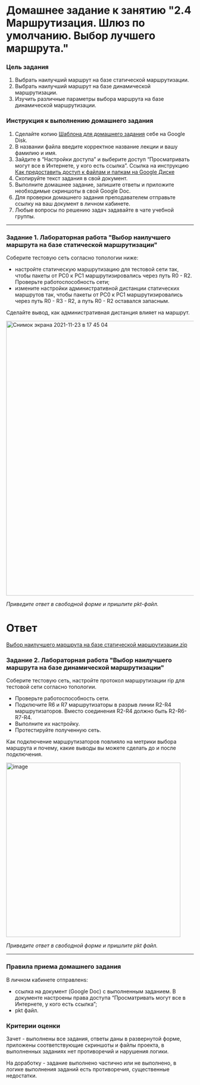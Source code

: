 # Домашнее задание к занятию "2.4	Маршрутизация. Шлюз по умолчанию.  Выбор лучшего маршрута."

### Цель задания

1. Выбрать наилучший маршрут на базе статической маршрутизации.
2. Выбрать наилучший маршрут на базе динамической маршрутизации.
3. Изучить различные параметры выбора маршрута на базе динамической маршрутизации.

### Инструкция к выполнению домашнего задания

1. Сделайте копию [Шаблона для домашнего задания](https://docs.google.com/document/d/1youKpKm_JrC0UzDyUslIZW2E2bIv5OVlm_TQDvH5Pvs/edit) себе на Google Disk.
2. В названии файла введите корректное название лекции и вашу фамилию и имя.
3. Зайдите в “Настройки доступа” и выберите доступ “Просматривать могут все в Интернете, у кого есть ссылка”.
 Ссылка на инструкцию [Как предоставить доступ к файлам и папкам на Google Диске](https://support.google.com/docs/answer/2494822?hl=ru&co=GENIE.Platform%3DDesktop)
5. Скопируйте текст задания в свой документ.
6. Выполните домашнее задание, запишите ответы и приложите необходимые скриншоты в свой Google Doc.
7. Для проверки домашнего задания преподавателем отправьте ссылку на ваш документ в личном кабинете.
8. Любые вопросы по решению задач задавайте в чате учебной группы.

---

### Задание 1. Лабораторная работа "Выбор наилучшего маршрута на базе статической маршрутизации"

Соберите тестовую сеть согласно топологии ниже:

- настройте статическую маршрутизацию для тестовой сети так, чтобы пакеты от PC0 к PC1 маршрутизировались через путь R0 - R2. Проверьте работоспособность сети;
- измените настройки административной дистанции статических маршрутов так, чтобы пакеты от PC0 к PC1 маршрутизировались через путь R0 - R3 - R2, а путь R0 - R2 оставался запасным.
  
Сделайте вывод, как административная дистанция влияет на маршрут.

<img width="737" alt="Снимок экрана 2021-11-23 в 17 45 04" src="https://user-images.githubusercontent.com/73060384/143046501-32c03615-6ea6-4bd8-a925-5ad11234b65a.png">

*Приведите ответ в свободной форме и пришлите pkt-файл.*

# Ответ 
[Выбор наилучшего маршрута на базе статической маршрутизации.zip](https://github.com/Kapotov/rutsw-homeworks/files/12822011/default.zip)


### Задание 2. Лабораторная работа "Выбор наилучшего маршрута на базе динамической маршрутизации"

Соберите тестовую сеть, настройте протокол маршрутизации rip для тестовой сети согласно топологии. 

-	Проверьте работоспособность сети. 
-	Подключите R6 и R7 маршрутизаторы в разрыв линии R2-R4 маршрутизаторов. Вместо соединения R2-R4 должно быть R2-R6-R7-R4.
-	Выполните их настройку. 
-	Протестируйте полученную сеть. 

Как подключение маршрутизаторов повлияло на метрики выбора маршрута и почему, какие выводы вы можете сделать до и после подключения.

<img width="468" alt="image" src="https://user-images.githubusercontent.com/73060384/142831858-71671547-a415-4d74-bb09-469de2367f4a.png">

*Приведите ответ в свободной форме и пришлите pkt файл.*

---

### Правила приема домашнего задания

В личном кабинете отправленs:
- ссылка на документ (Google Doc) с выполненным заданием. В документе настроены права доступа “Просматривать могут все в Интернете, у кого есть ссылка”;  
- pkt файл.

### Критерии оценки

Зачет - выполнены все задания, ответы даны в развернутой форме, приложены соответствующие скриншоты и файлы проекта, в выполненных заданиях нет противоречий и нарушения логики.

На доработку - задание выполнено частично или не выполнено, в логике выполнения заданий есть противоречия, существенные недостатки.



